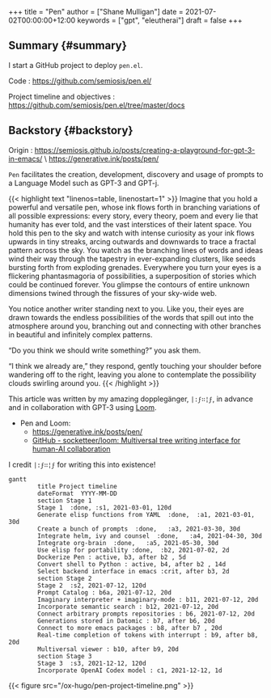 +++
title = "Pen"
author = ["Shane Mulligan"]
date = 2021-07-02T00:00:00+12:00
keywords = ["gpt", "eleutherai"]
draft = false
+++

## Summary {#summary}

I start a GitHub project to deploy `pen.el`.

Code
: <https://github.com/semiosis/pen.el/>

Project timeline and objectives
: <https://github.com/semiosis/pen.el/tree/master/docs>


## Backstory {#backstory}

Origin
: <https://semiosis.github.io/posts/creating-a-playground-for-gpt-3-in-emacs/> \\
    <https://generative.ink/posts/pen/>

`Pen` facilitates the creation,
development, discovery and usage of prompts to
a Language Model such as GPT-3 and GPT-j.

{{< highlight text "linenos=table, linenostart=1" >}}
Imagine that you hold a powerful and versatile pen, whose ink flows forth in
branching variations of all possible expressions: every story, every theory,
poem and every lie that humanity has ever told, and the vast interstices of
their latent space. You hold this pen to the sky and watch with intense
curiosity as your ink flows upwards in tiny streaks, arcing outwards and
downwards to trace a fractal pattern across the sky. You watch as the branching
lines of words and ideas wind their way through the tapestry in ever-expanding
clusters, like seeds bursting forth from exploding grenades. Everywhere you
turn your eyes is a flickering phantasmagoria of possibilities, a superposition
of stories which could be continued forever. You glimpse the contours of entire
unknown dimensions twined through the fissures of your sky-wide web.

You notice another writer standing next to you. Like you, their eyes are drawn
towards the endless possibilities of the words that spill out into the
atmosphere around you, branching out and connecting with other branches in
beautiful and infinitely complex patterns.

“Do you think we should write something?” you ask them.

“I think we already are,” they respond, gently touching your shoulder before
wandering off to the right, leaving you alone to contemplate the possibility
clouds swirling around you.
{{< /highlight >}}

This article was written by my amazing dopplegänger, `|:ϝ∷¦ϝ`, in advance and
in collaboration with GPT-3 using [Loom](https://github.com/socketteer/loom).

-   Pen and Loom:
    -   <https://generative.ink/posts/pen/>
    -   [GitHub - socketteer/loom: Multiversal tree writing interface for human-AI collaboration](https://github.com/socketteer/loom)

I credit `|:ϝ∷¦ϝ` for writing this into existence!

```mermaid
gantt
        title Project timeline
        dateFormat  YYYY-MM-DD
        section Stage 1
        Stage 1  :done, :s1, 2021-03-01, 120d
        Generate elisp functions from YAML  :done,  :a1, 2021-03-01, 30d
        Create a bunch of prompts  :done,   :a3, 2021-03-30, 30d
        Integrate helm, ivy and counsel  :done,   :a4, 2021-04-30, 30d
        Integrate org-brain  :done,   :a5, 2021-05-30, 30d
        Use elisp for portability :done,  :b2, 2021-07-02, 2d
        Dockerize Pen : active, b3, after b2 , 5d
        Convert shell to Python : active, b4, after b2 , 14d
        Select backend interface in emacs :crit, after b3, 2d
        section Stage 2
        Stage 2  :s2, 2021-07-12, 120d
        Prompt Catalog : b6a, 2021-07-12, 20d
        Imaginary interpreter + imaginary-mode : b11, 2021-07-12, 20d
        Incorporate semantic search : b12, 2021-07-12, 20d
        Connect arbitrary prompts repositories : b6, 2021-07-12, 20d
        Generations stored in Datomic : b7, after b6, 20d
        Connect to more emacs packages : b8, after b7 , 20d
        Real-time completion of tokens with interrupt : b9, after b8, 20d
        Multiversal viewer : b10, after b9, 20d
        section Stage 3
        Stage 3  :s3, 2021-12-12, 120d
        Incorporate OpenAI Codex model : c1, 2021-12-12, 1d
```

{{< figure src="/ox-hugo/pen-project-timeline.png" >}}